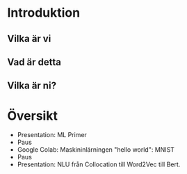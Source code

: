 # Introduktion

## Vilka är vi

## Vad är detta

## Vilka är ni?

# Översikt

- Presentation: ML Primer
- Paus
- Google Colab: Maskininlärningen "hello world": MNIST
- Paus
- Presentation: NLU från Collocation till Word2Vec till Bert.
